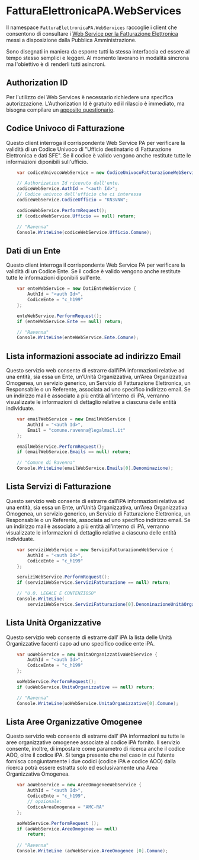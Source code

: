 # FatturaElettronicaPA.WebServices
Il namespace `FatturaElettronicaPA.WebServices` raccoglie i client che
consentono di consultare i [Web Service per la Fatturazione Elettronica][1]
messi a disposizione dalla Pubblica Amministrazione. 

Sono disegnati in maniera da esporre tutti la stessa interfaccia ed essere al
tempo stesso semplici e leggeri. Al momento lavorano in modalità sincrona ma
l'obiettivo è di renderli tutti asincroni.

## Authorization ID
Per l'utilizzo dei Web Services è necessario richiedere una specifica
autorizzazione. L'Authorization Id è gratuito ed il rilascio è immediato, ma
bisogna compilare un [apposito questionario][2]. 

## Codice Univoco di Fatturazione
Questo client interroga il corrispondente Web Service PA per verificare la
validità di un Codice Univoco di "Ufficio destinatario di Fatturazione
Elettronica e dati SFE". Se il codice è valido vengono anche restitute tutte le
informazioni diponibili sull'ufficio.

```cs
    var codiceUnivocoWebService = new CodiceUnivocoFatturazioneWebService()

    // Authorization Id ricevuto dall'ente.
    codiceWebService.AuthId = "<auth Id>";
    // Codice univoco dell'ufficio che ci interessa
    codiceWebService.CodiceUfficio = "KN3VNW";

    codiceWebService.PerformRequest();
    if (codiceWebService.Ufficio == null) return;

    // "Ravenna"
    Console.WriteLine(codiceWebService.Ufficio.Comune);
```

## Dati di un Ente
Questo client interroga il corrispondente Web Service PA per verificare la
validità di un Codice Ente. Se il codice è valido vengono anche restitute tutte
le informazioni diponibili sull'ente.

```cs
    var enteWebService = new DatiEnteWebService {
    	AuthId = "<auth Id>", 
    	CodiceEnte = "c_h199"
    };

    enteWebService.PerformRequest();
    if (enteWebService.Ente == null) return;

    // "Ravenna"
    Console.WriteLine(enteWebService.Ente.Comune);
```

## Lista informazioni associate ad indirizzo Email
Questo servizio web consente di estrarre dall’iPA informazioni relative ad una entità, sia essa 
un Ente, un’Unità Organizzativa, un’Area Organizzativa Omogenea, un servizio generico, un Servizio 
di Fatturazione Elettronica, un Responsabile o un Referente, associata ad uno specifico indirizzo 
email. Se un indirizzo mail è associato a più entità all’interno di iPA, verranno visualizzate le 
informazioni di dettaglio relative a ciascuna delle entità individuate.

```cs
    var emailWebService = new EmailWebService {
    	AuthId = "<auth Id>", 
    	Email = "comune.ravenna@legalmail.it"
    };

    emailWebService.PerformRequest();
    if (emailWebService.Emails == null) return;

    // "Comune di Ravenna"
    Console.WriteLine(emailWebService.Emails[0].Denominazione);
```

## Lista Servizi di Fatturazione
Questo servizio web consente di estrarre dall’iPA informazioni relativa ad una entità, sia
essa un Ente, un’Unità Organizzativa, un’Area Organizzativa Omogenea, un servizio
generico, un Servizio di Fatturazione Elettronica, un Responsabile o un Referente, associata
ad uno specifico indirizzo email. Se un indirizzo mail è associato a più entità all’interno di
iPA, verranno visualizzate le informazioni di dettaglio relative a ciascuna delle entità
individuate.

```cs
    var serviziWebService = new ServiziFatturazioneWebService {
    	AuthId = "<auth Id>", 
    	CodiceEnte = "c_h199"
    };

    serviziWebService.PerformRequest();
    if (serviziWebService.ServiziFatturazione == null) return;

    // "U.O. LEGALE E CONTENZIOSO"
    Console.WriteLine(
    	serviziWebService.ServiziFatturazione[0].DenominazioneUnitàOrganizzativa);
```

## Lista Unità Organizzative
Questo servizio web consente di estrarre dall’ iPA la lista delle Unità Organizzative 
facenti capo ad uno specifico codice ente iPA.

```cs
    var uoWebService = new UnitaOrganizzativaWebService {
    	AuthId = "<auth Id>", 
    	CodiceEnte = "c_h199"
    };

    uoWebService.PerformRequest();
    if (uoWebService.UnitaOrganizzative == null) return;

    // "Ravenna"
    Console.WriteLine(uoWebService.UnitaOrganizzative[0].Comune);
```
## Lista Aree Organizzative Omogenee
Questo servizio web consente di estrarre dall’ iPA informazioni su tutte le aree organizzative
omogenee associate al codice iPA fornito. Il servizio consente, inoltre, di impostare come
parametro di ricerca anche il codice AOO, oltre il codice iPA. Si tenga presente che nel caso
in cui l’utente fornisca congiuntamente i due codici (codice iPA e codice AOO) dalla ricerca
potrà essere estratta solo ed esclusivamente una Area Organizzativa Omogenea.

```cs
	var aoWebService = new AreeOmogeneeWebService {
		AuthId = "<auth Id>",
		CodiceEnte = "c_h199",
		// opzionale:
		CodiceAreaOmogenea = "AMC-RA"
	};

	aoWebService.PerformRequest ();
	if (aoWebService.AreeOmogenee == null)
		return;
	
	// "Ravenna"
	Console.WriteLine (aoWebService.AreeOmogenee [0].Comune);
```
			
[1]: http://www.indicepa.gov.it/documentale/webservices.php
[2]: http://www.indicepa.gov.it/registr-user-ws/ws-registrazione-start.php
